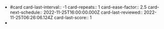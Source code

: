 - #card
  card-last-interval:: -1
  card-repeats:: 1
  card-ease-factor:: 2.5
  card-next-schedule:: 2022-11-25T16:00:00.000Z
  card-last-reviewed:: 2022-11-25T06:26:06.124Z
  card-last-score:: 1
-